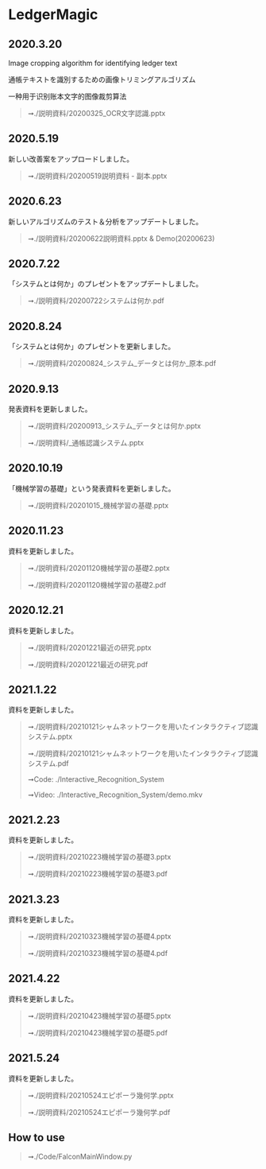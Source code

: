 # LedgerMagic


## 2020.3.20

Image cropping algorithm for identifying ledger text

通帳テキストを識別するための画像トリミングアルゴリズム

一种用于识别账本文字的图像裁剪算法

> ➞./説明資料/20200325_OCR文字認識.pptx

## 2020.5.19
新しい改善案をアップロードしました。
> ➞./説明資料/20200519説明資料 - 副本.pptx

## 2020.6.23
新しいアルゴリズムのテスト＆分析をアップデートしました。
> ➞./説明資料/20200622説明資料.pptx & Demo(20200623)

## 2020.7.22
「システムとは何か」のプレゼントをアップデートしました。
> ➞./説明資料/20200722システムは何か.pdf

## 2020.8.24
「システムとは何か」のプレゼントを更新しました。
> ➞./説明資料/20200824\_システム\_データとは何か_原本.pdf

## 2020.9.13
発表資料を更新しました。
> ➞./説明資料/20200913\_システム\_データとは何か.pptx
>
> ➞./説明資料/_通帳認識システム.pptx

## 2020.10.19
「機械学習の基礎」という発表資料を更新しました。
> ➞./説明資料/20201015_機械学習の基礎.pptx


## 2020.11.23
資料を更新しました。
> ➞./説明資料/20201120機械学習の基礎2.pptx
>
> ➞./説明資料/20201120機械学習の基礎2.pdf

## 2020.12.21
資料を更新しました。
> ➞./説明資料/20201221最近の研究.pptx
>
> ➞./説明資料/20201221最近の研究.pdf


## 2021.1.22
資料を更新しました。
> ➞./説明資料/20210121シャムネットワークを用いたインタラクティブ認識システム.pptx
>
> ➞./説明資料/20210121シャムネットワークを用いたインタラクティブ認識システム.pdf
>
> ➞Code: ./Interactive_Recognition_System
>
> ➞Video: ./Interactive_Recognition_System/demo.mkv

## 2021.2.23

資料を更新しました。

> ➞./説明資料/20210223機械学習の基礎3.pptx
>
> ➞./説明資料/20210223機械学習の基礎3.pdf


## 2021.3.23

資料を更新しました。

> ➞./説明資料/20210323機械学習の基礎4.pptx
>
> ➞./説明資料/20210323機械学習の基礎4.pdf

## 2021.4.22


資料を更新しました。

> ➞./説明資料/20210423機械学習の基礎5.pptx
>
> ➞./説明資料/20210423機械学習の基礎5.pdf

## 2021.5.24


資料を更新しました。

> ➞./説明資料/20210524エピポーラ幾何学.pptx
>
> ➞./説明資料/20210524エピポーラ幾何学.pdf

## How to use

> ➞./Code/FalconMainWindow.py

